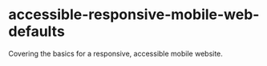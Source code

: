 # accessible-responsive-mobile-web-defaults
Covering the basics for a responsive, accessible mobile website.
